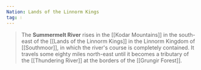 ```yaml
---
Nation: Lands of the Linnorm Kings
tag: 💧
---
```


> The **Summermelt River** rises in the [[Kodar Mountains]] in the south-east of the [[Lands of the Linnorm Kings]] in the Linnorm Kingdom of [[Southmoor]], in which the river's course is completely contained. It travels some eighty miles north-east until it becomes a tributary of the [[Thundering River]] at the borders of the [[Grungir Forest]].








